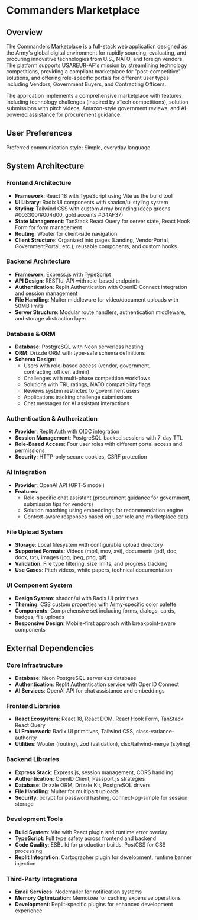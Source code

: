 # Commanders Marketplace

## Overview

The Commanders Marketplace is a full-stack web application designed as the Army's global digital environment for rapidly sourcing, evaluating, and procuring innovative technologies from U.S., NATO, and foreign vendors. The platform supports USAREUR-AF's mission by streamlining technology competitions, providing a compliant marketplace for "post-competitive" solutions, and offering role-specific portals for different user types including Vendors, Government Buyers, and Contracting Officers.

The application implements a comprehensive marketplace with features including technology challenges (inspired by xTech competitions), solution submissions with pitch videos, Amazon-style government reviews, and AI-powered assistance for procurement guidance.

## User Preferences

Preferred communication style: Simple, everyday language.

## System Architecture

### Frontend Architecture
- **Framework**: React 18 with TypeScript using Vite as the build tool
- **UI Library**: Radix UI components with shadcn/ui styling system
- **Styling**: Tailwind CSS with custom Army branding (deep greens #003300/#004d00, gold accents #D4AF37)
- **State Management**: TanStack React Query for server state, React Hook Form for form management
- **Routing**: Wouter for client-side navigation
- **Client Structure**: Organized into pages (Landing, VendorPortal, GovernmentPortal, etc.), reusable components, and custom hooks

### Backend Architecture
- **Framework**: Express.js with TypeScript
- **API Design**: RESTful API with role-based endpoints
- **Authentication**: Replit Authentication with OpenID Connect integration and session management
- **File Handling**: Multer middleware for video/document uploads with 50MB limits
- **Server Structure**: Modular route handlers, authentication middleware, and storage abstraction layer

### Database & ORM
- **Database**: PostgreSQL with Neon serverless hosting
- **ORM**: Drizzle ORM with type-safe schema definitions
- **Schema Design**: 
  - Users with role-based access (vendor, government, contracting_officer, admin)
  - Challenges with multi-phase competition workflows
  - Solutions with TRL ratings, NATO compatibility flags
  - Reviews system restricted to government users
  - Applications tracking challenge submissions
  - Chat messages for AI assistant interactions

### Authentication & Authorization
- **Provider**: Replit Auth with OIDC integration
- **Session Management**: PostgreSQL-backed sessions with 7-day TTL
- **Role-Based Access**: Four user roles with different portal access and permissions
- **Security**: HTTP-only secure cookies, CSRF protection

### AI Integration
- **Provider**: OpenAI API (GPT-5 model)
- **Features**: 
  - Role-specific chat assistant (procurement guidance for government, submission tips for vendors)
  - Solution matching using embeddings for recommendation engine
  - Context-aware responses based on user role and marketplace data

### File Upload System
- **Storage**: Local filesystem with configurable upload directory
- **Supported Formats**: Videos (mp4, mov, avi), documents (pdf, doc, docx, txt), images (jpg, jpeg, png, gif)
- **Validation**: File type filtering, size limits, and progress tracking
- **Use Cases**: Pitch videos, white papers, technical documentation

### UI Component System
- **Design System**: shadcn/ui with Radix UI primitives
- **Theming**: CSS custom properties with Army-specific color palette
- **Components**: Comprehensive set including forms, dialogs, cards, badges, file uploads
- **Responsive Design**: Mobile-first approach with breakpoint-aware components

## External Dependencies

### Core Infrastructure
- **Database**: Neon PostgreSQL serverless database
- **Authentication**: Replit Authentication service with OpenID Connect
- **AI Services**: OpenAI API for chat assistance and embeddings

### Frontend Libraries
- **React Ecosystem**: React 18, React DOM, React Hook Form, TanStack React Query
- **UI Framework**: Radix UI primitives, Tailwind CSS, class-variance-authority
- **Utilities**: Wouter (routing), zod (validation), clsx/tailwind-merge (styling)

### Backend Libraries
- **Express Stack**: Express.js, session management, CORS handling
- **Authentication**: OpenID Client, Passport.js strategies
- **Database**: Drizzle ORM, Drizzle Kit, PostgreSQL drivers
- **File Handling**: Multer for multipart uploads
- **Security**: bcrypt for password hashing, connect-pg-simple for session storage

### Development Tools
- **Build System**: Vite with React plugin and runtime error overlay
- **TypeScript**: Full type safety across frontend and backend
- **Code Quality**: ESBuild for production builds, PostCSS for CSS processing
- **Replit Integration**: Cartographer plugin for development, runtime banner injection

### Third-Party Integrations
- **Email Services**: Nodemailer for notification systems
- **Memory Optimization**: Memoizee for caching expensive operations
- **Development**: Replit-specific plugins for enhanced development experience